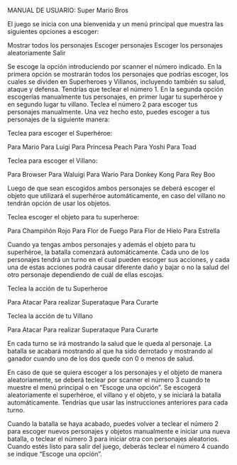 MANUAL DE USUARIO: Super Mario Bros
	
El juego se inicia con una bienvenida y un menú principal que muestra las siguientes opciones a escoger: 

Mostrar todos los personajes
Escoger personajes
Escoger los personajes aleatoriamente
Salir

Se escoge la opción introduciendo por scanner el número indicado. En la primera opción se mostrarán todos los personajes que podrías escoger, los cuales se dividen en Superheroes y Villanos, incluyendo también su salud, ataque y defensa. Tendrías que teclear el número 1. En la segunda opción escogerías manualmente tus personajes, en primer lugar tu superhéroe y en segundo lugar tu villano. Teclea el número 2 para escoger tus personajes manualmente. Una vez hecho esto, puedes escoger a tus personajes de la siguiente manera: 

Teclea para escoger el Superhéroe:

Para Mario
Para Luigi
Para Princesa Peach
Para Yoshi
Para Toad

Teclea para escoger el Villano:

Para Browser
Para Waluigi
Para Wario
Para Donkey Kong
Para Rey Boo

Luego de que sean escogidos ambos personajes se deberá escoger el objeto que utilizará el superhéroe automáticamente, en caso del villano no tendrán opción de usar los objetos.

Teclea escoger el objeto para tu superheroe:

Para Champiñón Rojo
Para Flor de Fuego
Para Flor de Hielo
Para Estrella

Cuando ya tengas ambos personajes y además el objeto para tu superhéroe, la batalla comenzará automáticamente. Cada uno de los personajes tendrá un turno en el cual pueden escoger sus acciones, y cada una de estas acciones podrá causar diferente daño y bajar o no la salud del otro personaje dependiendo de cuál de ellas escojas.

Teclea la acción de tu Superheroe

Para Atacar
Para realizar Superataque
Para Curarte

Teclea la acción de tu Villano

Para Atacar
Para realizar Superataque
Para Curarte

En cada turno se irá mostrando la salud que le queda al personaje. La batalla se acabará mostrando al que ha sido derrotado y mostrando al ganador cuando uno de los dos quede con 0 o menos de salud.

En caso de que se quiera escoger a los personajes y el objeto de manera aleatoriamente, se deberá teclear por scanner el número 3 cuando te muestre el menú principal o en “Escoge una opción”. Se escogerá aleatoriamente el superhéroe, el villano y el objeto, y se iniciará la batalla automáticamente. Tendrías que usar las instrucciones anteriores para cada turno.

Cuando la batalla se haya acabado, puedes volver a teclear el número 2 para escoger nuevos personajes y objetos manualmente e iniciar una nueva batalla, o teclear el número 3 para iniciar otra con personajes aleatorios. Cuando estés listo para salir del juego, deberás teclear el número 4 cuando se indique “Escoge una opción”.
